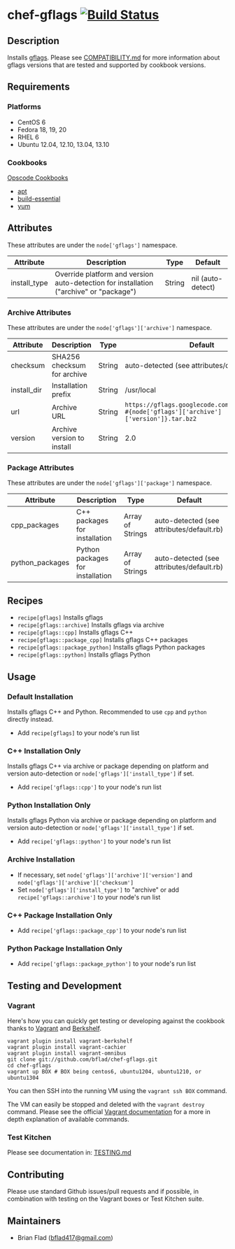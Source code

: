 # chef-gflags [![Build Status](https://secure.travis-ci.org/bflad/chef-gflags.png?branch=master)](http://travis-ci.org/bflad/chef-gflags)

## Description

Installs [gflags](https://code.google.com/p/gflags/). Please see [COMPATIBILITY.md](COMPATIBILITY.md) for more information about gflags versions that are tested and supported by cookbook versions.

## Requirements

### Platforms

* CentOS 6
* Fedora 18, 19, 20
* RHEL 6
* Ubuntu 12.04, 12.10, 13.04, 13.10

### Cookbooks

[Opscode Cookbooks](https://github.com/opscode-cookbooks/)

* [apt](https://github.com/opscode-cookbooks/apt)
* [build-essential](https://github.com/opscode-cookbooks/build-essential)
* [yum](https://github.com/opscode-cookbooks/yum)

## Attributes

These attributes are under the `node['gflags']` namespace.

Attribute | Description | Type | Default
----------|-------------|------|--------
install_type | Override platform and version auto-detection for installation ("archive" or "package") | String | nil (auto-detect)

### Archive Attributes

These attributes are under the `node['gflags']['archive']` namespace.

Attribute | Description | Type | Default
----------|-------------|------|--------
checksum | SHA256 checksum for archive | String | auto-detected (see attributes/default.rb)
install_dir | Installation prefix | String | /usr/local
url | Archive URL | String | `https://gflags.googlecode.com/files/gflags-#{node['gflags']['archive']['version']}.tar.bz2`
version | Archive version to install | String | 2.0

### Package Attributes

These attributes are under the `node['gflags']['package']` namespace.

Attribute | Description | Type | Default
----------|-------------|------|--------
cpp_packages | C++ packages for installation | Array of Strings | auto-detected (see attributes/default.rb)
python_packages | Python packages for installation | Array of Strings | auto-detected (see attributes/default.rb)

## Recipes

* `recipe[gflags]` Installs gflags
* `recipe[gflags::archive]` Installs gflags via archive
* `recipe[gflags::cpp]` Installs gflags C++
* `recipe[gflags::package_cpp]` Installs gflags C++ packages
* `recipe[gflags::package_python]` Installs gflags Python packages
* `recipe[gflags::python]` Installs gflags Python

## Usage

### Default Installation

Installs gflags C++ and Python. Recommended to use `cpp` and `python` directly instead.

* Add `recipe[gflags]` to your node's run list

### C++ Installation Only

Installs gflags C++ via archive or package depending on platform and version auto-detection or `node['gflags']['install_type']` if set.

* Add `recipe['gflags::cpp']` to your node's run list

### Python Installation Only

Installs gflags Python via archive or package depending on platform and version auto-detection or `node['gflags']['install_type']` if set.

* Add `recipe['gflags::python']` to your node's run list

### Archive Installation

* If necessary, set `node['gflags']['archive']['version']` and `node['gflags']['archive']['checksum']`
* Set `node['gflags']['install_type']` to "archive" or add `recipe['gflags::archive']` to your node's run list

### C++ Package Installation Only

* Add `recipe['gflags::package_cpp']` to your node's run list

### Python Package Installation Only

* Add `recipe['gflags::package_python']` to your node's run list

## Testing and Development

### Vagrant

Here's how you can quickly get testing or developing against the cookbook thanks to [Vagrant](http://vagrantup.com/) and [Berkshelf](http://berkshelf.com/).

    vagrant plugin install vagrant-berkshelf
    vagrant plugin install vagrant-cachier
    vagrant plugin install vagrant-omnibus
    git clone git://github.com/bflad/chef-gflags.git
    cd chef-gflags
    vagrant up BOX # BOX being centos6, ubuntu1204, ubuntu1210, or ubuntu1304

You can then SSH into the running VM using the `vagrant ssh BOX` command.

The VM can easily be stopped and deleted with the `vagrant destroy` command. Please see the official [Vagrant documentation](http://docs.vagrantup.com/v2/cli/index.html) for a more in depth explanation of available commands.

### Test Kitchen

Please see documentation in: [TESTING.md](TESTING.md)

## Contributing

Please use standard Github issues/pull requests and if possible, in combination with testing on the Vagrant boxes or Test Kitchen suite.

## Maintainers

* Brian Flad (<bflad417@gmail.com>)
